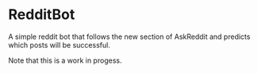 # RedditBot
A simple reddit bot that follows the new section of AskReddit and predicts which posts will be successful.

Note that this is a work in progess.
